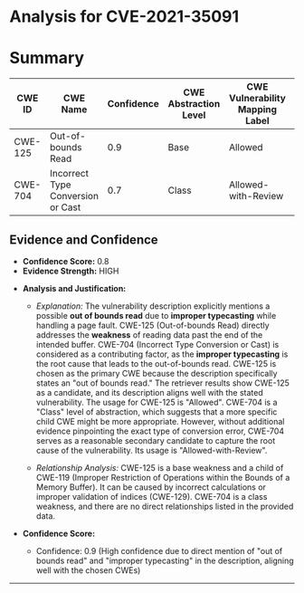 # Analysis for CVE-2021-35091

# Summary
| CWE ID | CWE Name | Confidence | CWE Abstraction Level | CWE Vulnerability Mapping Label | CWE-Vulnerability Mapping Notes |
|---|---|---|---|---|---|
| CWE-125 | Out-of-bounds Read | 0.9 | Base | Allowed | Primary CWE |
| CWE-704 | Incorrect Type Conversion or Cast | 0.7 | Class | Allowed-with-Review | Secondary Candidate |

## Evidence and Confidence

*   **Confidence Score:** 0.8
*   **Evidence Strength:** HIGH

- **Analysis and Justification:**  
  - *Explanation:* The vulnerability description explicitly mentions a possible **out of bounds read** due to **improper typecasting** while handling a page fault. CWE-125 (Out-of-bounds Read) directly addresses the **weakness** of reading data past the end of the intended buffer. CWE-704 (Incorrect Type Conversion or Cast) is considered as a contributing factor, as the **improper typecasting** is the root cause that leads to the out-of-bounds read. CWE-125 is chosen as the primary CWE because the description specifically states an "out of bounds read."
  The retriever results show CWE-125 as a candidate, and its description aligns well with the stated vulnerability. The usage for CWE-125 is "Allowed".
  CWE-704 is a "Class" level of abstraction, which suggests that a more specific child CWE might be more appropriate. However, without additional evidence pinpointing the exact type of conversion error, CWE-704 serves as a reasonable secondary candidate to capture the root cause of the vulnerability. Its usage is "Allowed-with-Review".

  - *Relationship Analysis:* CWE-125 is a base weakness and a child of CWE-119 (Improper Restriction of Operations within the Bounds of a Memory Buffer). It can be caused by incorrect calculations or improper validation of indices (CWE-129). CWE-704 is a class weakness, and there are no direct relationships listed in the provided data.

- **Confidence Score:**  
  - Confidence: 0.9 (High confidence due to direct mention of "out of bounds read" and "improper typecasting" in the description, aligning well with the chosen CWEs)

---